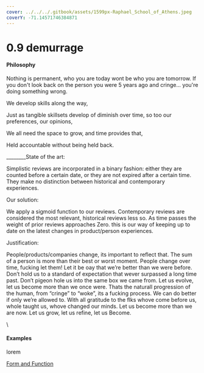 ```yaml
---
cover: ../../../.gitbook/assets/1599px-Raphael_School_of_Athens.jpeg
coverY: -71.14571746384871
---
```


# 0.9 demurrage

#### Philosophy

Nothing is permanent, who you are today wont be who you are tomorrow. If you don't look back on the person you were 5 years ago and cringe... you're doing something wrong.&#x20;

We develop skills along the way,&#x20;

Just as tangible skillsets develop of diminish over time, so too our preferences, our opinions,&#x20;

We all need the space to grow, and time provides that,&#x20;

Held accountable without being held back.

\_\_\_\_\_\_\_\_State of the art:

Simplistic reviews are incorporated in a binary fashion: either they are counted before a certain date, or they are not expired after a certain time. They make no distinction between historical and contemporary experiences.&#x20;

Our solution:

We apply a sigmoid function to our reviews. Contemporary reviews are considered the most relevant, historical reviews less so. As time passes the weight of prior reviews approaches Zero. this is our way of keeping up to date on the latest changes in product/person experiences.

Justification:

People/products/companies change, its important to reflect that. The sum of a person is more than their best or worst moment. People change over time, fucking let them! Let it be oay that we’re better than we were before. Don’t hold us to a standard of expectation that wever surpassed a long time past. Don’t pigeon hole us into the same box we came from. Let us evolve, let us become more than we once were. Thats the naturall progression of the human, from “cringe” to “woke”, its a fucking process. We can do better if only we’re allowed to. With all gratitude to the flks whove come before us, whole taught us, whove changed our minds. Let us become more than we are now. Let us grow, let us refine, let us Become.

\




#### Examples

lorem

[Form and Function](../../../blue-paper/1.0-reputations-public-and-administrative/0.0-demurrage.md)
